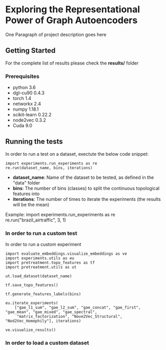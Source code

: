 #  Exploring the Representational Power of Graph Autoencoders

One Paragraph of project description goes here

## Getting Started

For the complete list of results please check the **results/** folder

### Prerequisites
- python 3.6
- dgl-cu90 0.4.3
- torch 1.4
- networkx 2.4
- numpy 1.18.1
- scikit-learn 0.22.2
- node2vec 0.3.2
- Cuda 9.0

## Running the tests

In order to run a test on a dataset, exectute the below code snippet:
```
import experiments.run_experiments as re
re.run(dataset_name, bins, iterations)
```

- **dataset_name**: Name of the dataset to be tested, as defined in the  "data\" folder
- **bins**: The number of bins (classes) to split the continuous topological features into
- **iterations**: The number of times to iterate the experiments (the results will be the mean)

Example:
import experiments.run_experiments as re
re.run("brazil_airtraffic", 3, 1)


### In order to run a custom test
In order to run a custom experiment
```
import evaluate_embeddings.visualize_embeddings as ve
import experiments.utils as eu
import pretreatment.topo_features as tf
import pretreatment.utils as ut

ut.load_dataset(dataset_name)
  
tf.save_topo_features()

tf.generate_features_labels(bins)

eu.iterate_experiments(
    ["gae_l1_sum", "gae_l2_sum", "gae_concat", "gae_first", "gae_mean", "gae_mixed", "gae_spectral",
     "matrix_factorization", "Nove2Vec_Structural", "Nod2Vec_Homophily"], iterations)
     
ve.visualize_results()
```
### In order to load a custom dataset


